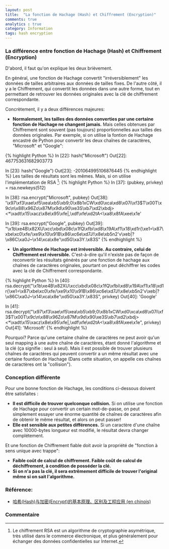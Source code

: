 ```yaml
---
layout: post
title:  "La fonction de Hachage (Hash) et Chiffrement (Encryption)"
comments: true
analytics : true
category: Information
tags: hash encryption
---
```


### La différence entre fonction de Hachage (Hash) et Chiffrement (Encryption) ###

D'abord, il faut qu'on explique les deux brièvement.

En général, une fonction de Hachage convertit "irréversiblement" les données de tailles arbitraires aux données de tailles fixes.
De l'autre côté, il y a le Chiffrement, qui convertit les données dans une autre forme, 
tout en permettant de retrouver les données originales avec la clé de chiffrement correspondante. 

Concrètement,  il y a deux différences majeures:

- **Normalement, les tailles des données converties par une certaine fonction de Hachage ne changent jamais.** 
Mais celles obtenues par Chiffrement sont souvent (pas toujours) proportionnelles aux tailles des données originales.
Par exemple, si on utilise la fontion de Hachage encastré de Python pour convertir les deux chaînes de caractères, "Microsoft" et "Google":

{% highlight Python %}
In [22]: hash("Microsoft")
Out[22]: 467753631682903773

In [23]: hash("Google")
Out[23]: -201064995106876445
{% endhighlight %}
Les tailles de résultats sont les mêmes. Mais, si on utilise l'implémentation de RSA [^1]:
{% highlight Python %}
In [37]: (pubkey, privkey) = rsa.newkeys(512)

In [38]: rsa.encrypt("Microsoft", pubkey)
Out[38]: '\x97\xf3\xae\xf5\xea\xb5\xb9;0\x8b1xCW\xd0\xca\xd8\x07i\xf3$T\x00T\x9c\n\x88\x96Zo\x87M\x9d\x90\xe3S\xb7\xd2\xbdj><*\xadt\x15\xacz\x8e\x95\xfe|,\xdf\xfe\xd2tA<\xa8\x8fA\xee\x1e'

In [39]: rsa.encrypt("Google", pubkey)
Out[39]: "\x1b\xe4B\x82XU\xcc\xbd\x08c\x1fQ\xfbi\xd8\x19A\xf1\x18\xd1r{\xe1=\x87\xbe\xc0\xfe/\xe9\x10\x91B\x86\xc6e\xd7J!\x8e\xb5n2'v\xeb|?\x86C\xa0J~\x14\xca\x8e'\xd5G\xa3Y.\x83S"
{% endhighlight %}

- **Un algorithme de Hachage est irréversible. Au contraire, celui de Chiffrement est réversible.**
C'est-à-dire qu'il n'existe pas de façon de reconvertir les résultats générés par une fonction de hachage aux chaînes de caractères originales,
pourtant on peut déchiffrer les codes avec la clé de Chiffrement correspondante. 

{% highlight Python %}
In [40]: rsa.decrypt("\x1b\xe4B\x82XU\xcc\xbd\x08c\x1fQ\xfbi\xd8\x19A\xf1\x18\xd1r{\xe1=\x87\xbe\xc0\xfe/\xe9\x10\x91B\x86\xc6e\xd7J!\x8e\xb5n2'v\xeb|?\x86C\xa0J~\x14\xca\x8e'\xd5G\xa3Y.\x83S", privkey)
Out[40]: 'Google'

In [41]: rsa.decrypt("\x97\xf3\xae\xf5\xea\xb5\xb9;0\x8b1xCW\xd0\xca\xd8\x07i\xf3$T\x00T\x9c\n\x88\x96Zo\x87M\x9d\x90\xe3S\xb7\xd2\xbdj><*\xadt\x15\xacz\x8e\x95\xfe|,\xdf\xfe\xd2tA<\xa8\x8fA\xee\x1e", privkey)
Out[41]: 'Microsoft'
{% endhighlight %}

Pourquoi? 
Parce qu'une certaine chaîne de caractères ne peut avoir qu'un seul mapping à une autre 
chaîne de caractères, étant donné l'algorithme et la clé
(ça signifie : seul à seul).
Mais il est possible de trouver plusieurs chaînes de caractères qui peuvent convertir a un même résultat avec une certaine fountion de Hachage
(Dans cette situation, on appelle ces chaînes de caractères ont la "collision").

 
### Conception différente ###

Pour une bonne fonction de Hachage, les conditions ci-dessous doivent être satisfaites :  
- **Il est difficile de trouver quelconque collision.** 
Si on utilise une fonction de Hachage pour convertir un certain mot-de-passe, 
on peut simplement essayer une énorme quantité de chaînes de caractères afin de obtenir le même résultat,
et alors on peut passer!  
- **Elle est sensible aux petites différences.**
Si un caractère d'une chaîne avec 10000-bytes longueur est modifié, le résultat devra changer complétement. 

Et une fonction de Chiffrement fiable doit avoir la propriété de "fonction à sens unique avec trappe":  
- **Faible coût de calcul de chiffrement. Faible coût de calcul de déchiffrement, à condition de posséder la clé.**  
- **Si on n'a pas la clé, il sera extrêmement difficile de trouver l'original même si on sait l'algorithme.**  

### Référence: ###

- [哈希(Hash)与加密(Encrypt)的基本原理、区别及工程应用 (en chinois)](http://www.cnblogs.com/leoo2sk/archive/2010/10/01/hash-and-encrypt.html)

### Commentaire ###

[^1]: Le chiffrement RSA est un algorithme de cryptographie asymétrique, très utilisé dans le commerce électronique, 
et plus généralement pour échanger des données confidentielles sur Internet.
